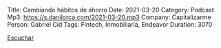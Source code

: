 Title: Cambiando hábitos de ahorro
Date: 2021-03-20
Category: Podcast
Mp3: https://s.danilorca.com/2021-03-20.mp3
Company: Capitalizarme
Person: Gabriel Cid
Tags: Fintech, Inmobiliaria, Endeavor
Duration: 3070

<a href="https://s.danilorca.com/2021-03-20.mp3" type="audio/mpeg">
Escuchar
</a>
